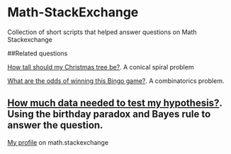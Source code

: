 # Math-StackExchange
Collection of short scripts that helped answer questions on Math Stackexchange

##Related questions

[How tall should my Christmas tree be?](http://math.stackexchange.com/questions/2038229/how-tall-should-my-christmas-tree-be/). A conical spiral problem

[What are the odds of winning this Bingo game?](http://math.stackexchange.com/questions/2029575/what-are-the-odds-of-winning-this-bingo-game/). A combinatorics problem.

[How much data needed to test my hypothesis?](http://math.stackexchange.com/questions/2075874/how-much-data-needed-to-test-my-hypothesis#comment4274781_2075874). Using the birthday paradox and Bayes rule to answer the question.
-----

[My profile](http://math.stackexchange.com/users/8153/thanassis) on math.stackexchange
